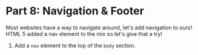 # Part 8: Navigation & Footer

Most websites have a way to navigate around, let's add navigation to ours!  HTML 5 added a nav element to the mix so let's give that a try!

1. Add a `nav` element to the top of the `body` section.
